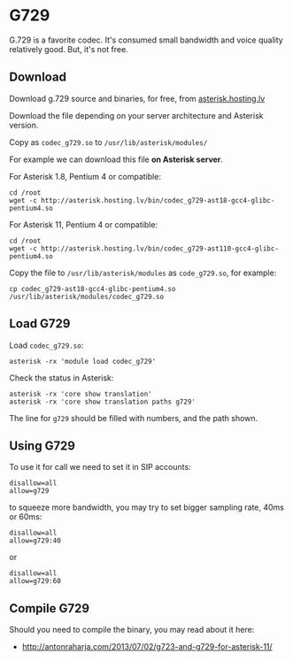 # G729

G.729 is a favorite codec. It's consumed small bandwidth and voice quality relatively good. But, it's not free.

## Download

Download g.729 source and binaries, for free, from [asterisk.hosting.lv](http://asterisk.hosting.lv)

Download the file depending on your server architecture and Asterisk version.

Copy as `codec_g729.so` to `/usr/lib/asterisk/modules/`

For example we can download this file **on Asterisk server**.

For Asterisk 1.8, Pentium 4 or compatible:

```
cd /root
wget -c http://asterisk.hosting.lv/bin/codec_g729-ast18-gcc4-glibc-pentium4.so
```

For Asterisk 11, Pentium 4 or compatible:

```
cd /root
wget -c http://asterisk.hosting.lv/bin/codec_g729-ast110-gcc4-glibc-pentium4.so
```

Copy the file to `/usr/lib/asterisk/modules` as ```code_g729.so```, for example:

```
cp codec_g729-ast18-gcc4-glibc-pentium4.so /usr/lib/asterisk/modules/codec_g729.so
```

## Load G729

Load `codec_g729.so`:

```
asterisk -rx 'module load codec_g729'
```

Check the status in Asterisk:

```
asterisk -rx 'core show translation'
asterisk -rx 'core show translation paths g729'
```

The line for `g729` should be filled with numbers, and the path shown.

## Using G729

To use it for call we need to set it in SIP accounts:

```
disallow=all
allow=g729
```

to squeeze more bandwidth, you may try to set bigger sampling rate, 40ms or 60ms:

```
disallow=all
allow=g729:40
```

or

```
disallow=all
allow=g729:60
```

## Compile G729

Should you need to compile the binary, you may read about it here:

* http://antonraharja.com/2013/07/02/g723-and-g729-for-asterisk-11/
